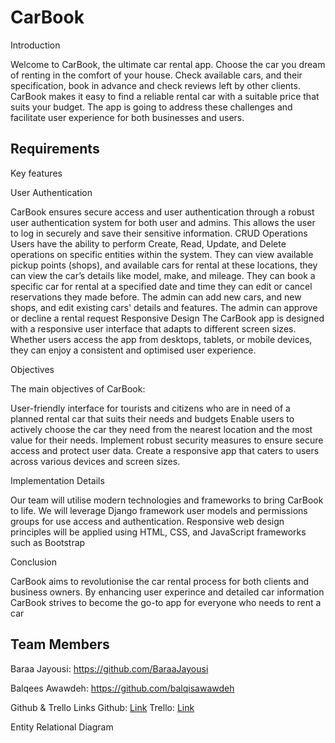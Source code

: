 <h1>CarBook</h1>

Introduction

Welcome to CarBook, the ultimate car rental app. Choose the car you dream of renting in the comfort of your house. Check available cars, and their specification, book in advance and check reviews left by other clients. 
CarBook makes it easy to find a reliable rental car with a suitable price that suits your budget. The app is going to address these challenges and facilitate user experience for both businesses and users.

<h2><b>Requirements</b></h2>

Key features

User Authentication

CarBook ensures secure access and user authentication through a robust user
authentication system for both user and admins. This allows the user to log in securely and save their sensitive information.
CRUD Operations
Users have the ability to perform Create, Read, Update, and Delete operations on
specific entities within the system. They can view available pickup points (shops), and available cars for rental at these locations, they can view the car’s details like model, make, and mileage. They can book a specific car for rental at a specified date and time they can edit or cancel reservations they made before.
The admin can add new cars, and new shops, and edit existing cars' details and features. The admin can approve or decline a rental request
Responsive Design
The CarBook app is designed with a responsive user interface that adapts to
different screen sizes. Whether users access the app from desktops, tablets, or mobile
devices, they can enjoy a consistent and optimised user experience.

Objectives

The main objectives of CarBook:

User-friendly interface for tourists and citizens who are in need of a planned rental car that suits their needs and budgets
Enable users to actively choose the car they need from the nearest location and the most value for their needs.
Implement robust security measures to ensure secure access and protect user data.
Create a responsive app that caters to users across various devices and screen sizes.

Implementation Details

Our team will utilise modern technologies and frameworks to bring CarBook to life. We will leverage Django framework user models and permissions groups for use access and authentication. Responsive web design principles will be applied using HTML, CSS, and JavaScript frameworks such as Bootstrap

Conclusion

CarBook aims to revolutionise the car rental process for both clients and business owners. By enhancing user experince and detailed car information CarBook strives to become the go-to app for everyone who needs to rent a car

<h2><b>Team Members</b></h2>

Baraa Jayousi: https://github.com/BaraaJayousi

Balqees Awawdeh: https://github.com/balqisawawdeh

Github & Trello Links
Github: [Link](https://github.com/BaraaJayousi/CarBookProject) 
Trello: [Link](https://trello.com/invite/b/JmQOHhzH/ATTI8512bafe5136aa9a608643af25dece82843E8634/axos-group3-project)

Entity Relational Diagram


